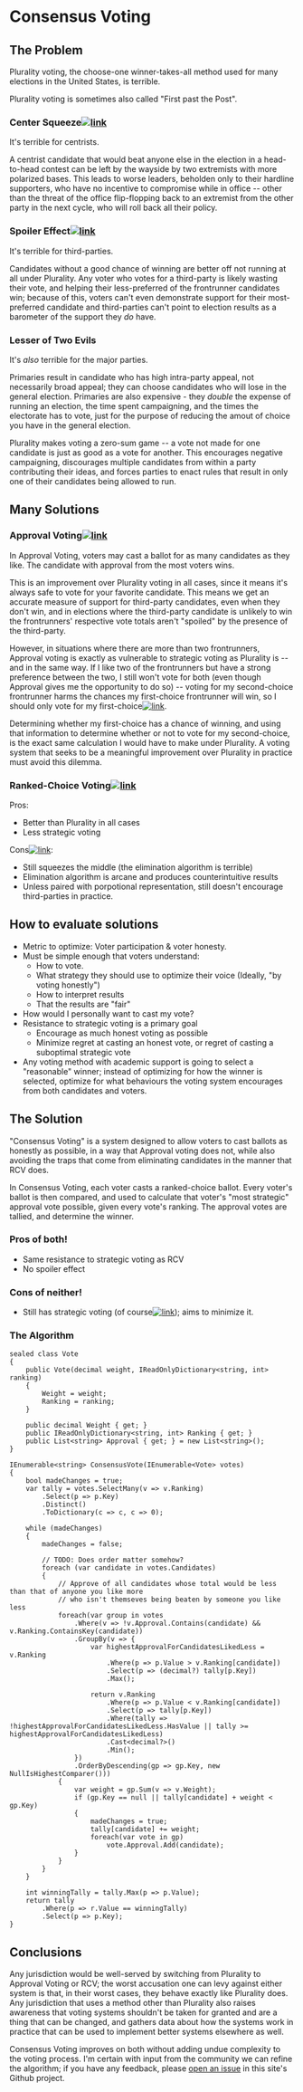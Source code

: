 # Consensus Voting

## The Problem

Plurality voting, the choose-one winner-takes-all method used for many elections in the United States, is terrible.

Plurality voting is sometimes also called "First past the Post".

### Center Squeeze[![link](/link.png)](https://electology.org/center-squeeze-effect)
It's terrible for centrists.

A centrist candidate that would beat anyone else in the election in a head-to-head contest can be left by the wayside by two extremists with more polarized bases. This leads to worse leaders, beholden only to their hardline supporters, who have no incentive to compromise while in office -- other than the threat of the office flip-flopping back to an extremist from the other party in the next cycle, who will roll back all their policy. 

### Spoiler Effect[![link](/link.png)](https://electology.org/spoiler-effect)
It's terrible for third-parties.

Candidates without a good chance of winning are better off not running at all under Plurality. Any voter who votes for a third-party is likely wasting their vote, and helping their less-preferred of the frontrunner candidates win; because of this, voters can't even demonstrate support for their most-preferred candidate and third-parties can't point to election results as a barometer of the support they *do* have.

### Lesser of Two Evils
It's *also* terrible for the major parties.

Primaries result in candidate who has high intra-party appeal, not necessarily broad appeal; they can choose candidates who will lose in the general election. Primaries are also expensive - they *double* the expense of running an election, the time spent campaigning, and the times the electorate has to vote, just for the purpose of reducing the amout of choice you have in the general election.

Plurality makes voting a zero-sum game -- a vote not made for one candidate is just as good as a vote for another. This encourages negative campaigning, discourages multiple candidates from within a party contributing their ideas, and forces parties to enact rules that result in only one of their candidates being allowed to run.

## Many Solutions

### Approval Voting[![link](/link.png)](https://electology.org/approval-voting)

In Approval Voting, voters may cast a ballot for as many candidates as they like. The candidate with approval from the most voters wins.

This is an improvement over Plurality voting in all cases, since it means it's always safe to vote for your favorite candidate. This means we get an accurate measure of support for third-party candidates, even when they don't win, and in elections where the third-party candidate is unlikely to win the frontrunners' respective vote totals aren't "spoiled" by the presence of the third-party.

However, in situations where there are more than two frontrunners, Approval voting is exactly as vulnerable to strategic voting as Plurality is -- and in the same way. If I like two of the frontrunners but have a strong preference between the two, I still won't vote for both (even though Approval gives me the opportunity to do so) -- voting for my second-choice frontrunner harms the chances my first-choice frontrunner will win, so I should only vote for my first-choice[![link](/link.png)](https://electology.org/approval-voting-tactics).

Determining whether my first-choice has a chance of winning, and using that information to determine whether or not to vote for my second-choice, is the exact same calculation I would have to make under Plurality. A voting system that seeks to be a meaningful improvement over Plurality in practice must avoid this dilemma.

### Ranked-Choice Voting[![link](/link.png)](https://www.fairvote.org/rcv)
Pros:
* Better than Plurality in all cases
* Less strategic voting

Cons[![link](/link.png)](https://d3n8a8pro7vhmx.cloudfront.net/fairvote/pages/2298/attachments/original/1449512865/ApprovalVotingJuly2011.pdf):
* Still squeezes the middle (the elimination algorithm is terrible)
* Elimination algorithm is arcane and produces counterintuitive results
* Unless paired with porpotional representation, still doesn't encourage third-parties in practice.

## How to evaluate solutions
* Metric to optimize: Voter participation & voter honesty.
* Must be simple enough that voters understand:
  * How to vote.
  * What strategy they should use to optimize their voice (Ideally, "by voting honestly")
  * How to interpret results
  * That the results are "fair"
* How would I personally want to cast my vote?
* Resistance to strategic voting is a primary goal
  * Encourage as much honest voting as possible
  * Minimize regret at casting an honest vote, or regret of casting a suboptimal strategic vote
* Any voting method with academic support is going to select a "reasonable" winner; instead of optimizing for how the winner is selected, optimize for what behaviours the voting system encourages from both candidates and voters.

## The Solution

"Consensus Voting" is a system designed to allow voters to cast ballots as honestly as possible, in a way that Approval voting does not, while also avoiding the traps that come from eliminating candidates in the manner that RCV does.

In Consensus Voting, each voter casts a ranked-choice ballot. Every voter's ballot is then compared, and used to calculate that voter's "most strategic" approval vote possible, given every vote's ranking. The approval votes are tallied, and determine the winner.

### Pros of both!
* Same resistance to strategic voting as RCV
* No spoiler effect

### Cons of neither!
* Still has strategic voting (of course[![link](link.png "Gibbard-Satterthwaite theorem")](https://en.wikipedia.org/wiki/Gibbard%E2%80%93Satterthwaite_theorem)); aims to minimize it.

### The Algorithm

```
sealed class Vote
{
	public Vote(decimal weight, IReadOnlyDictionary<string, int> ranking)
	{
		Weight = weight;
		Ranking = ranking;
	}
  
	public decimal Weight { get; }
	public IReadOnlyDictionary<string, int> Ranking { get; }
	public List<string> Approval { get; } = new List<string>();
}

IEnumerable<string> ConsensusVote(IEnumerable<Vote> votes)
{
	bool madeChanges = true;
	var tally = votes.SelectMany(v => v.Ranking)
		.Select(p => p.Key)
		.Distinct()
		.ToDictionary(c => c, c => 0);

	while (madeChanges)
	{
		madeChanges = false;
    
		// TODO: Does order matter somehow?
		foreach (var candidate in votes.Candidates)
		{
			// Approve of all candidates whose total would be less than that of anyone you like more
			// who isn't themseves being beaten by someone you like less
			foreach(var group in votes
				.Where(v => !v.Approval.Contains(candidate) && v.Ranking.ContainsKey(candidate))
				.GroupBy(v => {
					var highestApprovalForCandidatesLikedLess = v.Ranking
						.Where(p => p.Value > v.Ranking[candidate])
						.Select(p => (decimal?) tally[p.Key])
						.Max();

					return v.Ranking
						.Where(p => p.Value < v.Ranking[candidate])
						.Select(p => tally[p.Key])
						.Where(tally => !highestApprovalForCandidatesLikedLess.HasValue || tally >= highestApprovalForCandidatesLikedLess)
						.Cast<decimal?>()
						.Min();
				})
				.OrderByDescending(gp => gp.Key, new NullIsHighestComparer()))
			{
				var weight = gp.Sum(v => v.Weight);
				if (gp.Key == null || tally[candidate] + weight < gp.Key)
				{
					madeChanges = true;
					tally[candidate] += weight;
					foreach(var vote in gp)
						vote.Approval.Add(candidate);
				}
			}
		}
	}

	int winningTally = tally.Max(p => p.Value);
	return tally
		.Where(p => r.Value == winningTally)
		.Select(p => p.Key);
}
```

## Conclusions

Any jurisdiction would be well-served by switching from Plurality to Approval Voting or RCV; the worst accusation one can levy against either system is that, in their worst cases, they behave exactly like Plurality does. Any jurisdiction that uses a method other than Plurality also raises awareness that voting systems shouldn't be taken for granted and are a thing that can be changed, and gathers data about how the systems work in practice that can be used to implement better systems elsewhere as well.

Consensus Voting improves on both without adding undue complexity to the voting process. I'm certain with input from the community we can refine the algorithm; if you have any feedback, please [open an issue](https://github.com/mdsgoens/Consensus/issues) in this site's Github project.